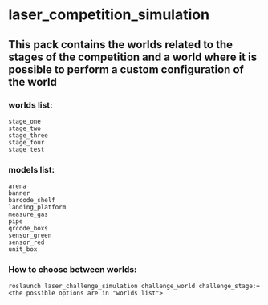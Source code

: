 # laser_competition_simulation

## This pack contains the worlds related to the stages of the competition and a world where it is possible to perform a custom configuration of the world

### worlds list:
    stage_one
    stage_two
    stage_three
    stage_four
    stage_test

### models list:
    arena
    banner
    barcode_shelf
    landing_platform
    measure_gas
    pipe
    qrcode_boxs
    sensor_green
    sensor_red
    unit_box

### How to choose between worlds:
    roslaunch laser_challenge_simulation challenge_world challenge_stage:= <the possible options are in "worlds list">